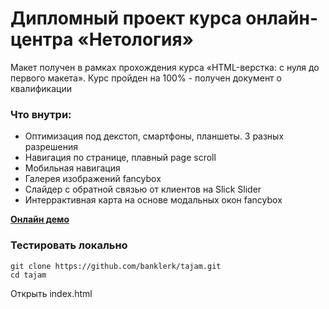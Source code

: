 # Дипломный проект курса онлайн-центра «Нетология»

Макет получен в рамках прохождения курса «HTML-верстка: с нуля до первого макета». Курс пройден на 100% - получен документ о квалификации 

### Что внутри:

- Оптимизация под декстоп, смартфоны, планшеты. 3 разных разрешения
- Навигация по странице, плавный page scroll
- Мобильная навигация
- Галерея изображений fancybox
- Слайдер с обратной связью от клиентов на Slick Slider
- Интеррактивная карта на основе модальных окон fancybox


[**Онлайн демо**](https://banklerk.github.io/tajam/)

### Тестировать локально

```
git clone https://github.com/banklerk/tajam.git
cd tajam
```

Открыть index.html